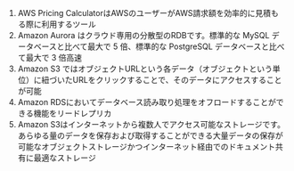 1. AWS Pricing CalculatorはAWSのユーザーがAWS請求額を効率的に見積もる際に利用するツール
2. Amazon Aurora はクラウド専用の分散型のRDBです。標準的な MySQL データベースと比べて最大で 5 倍、標準的な PostgreSQL データベースと比べて最大で 3 倍高速
3. Amazon S3 ではオブジェクトURLという各データ（オブジェクトという単位）に紐づいたURLをクリックすることで、そのデータにアクセスすることが可能
4. Amazon RDSにおいてデータベース読み取り処理をオフロードすることができる機能をリードレプリカ
5. Amazon S3はインターネットから複数人でアクセス可能なストレージです。あらゆる量のデータを保存および取得することができる大量データの保存が可能なオブジェクトストレージかつインターネット経由でのドキュメント共有に最適なストレージ
